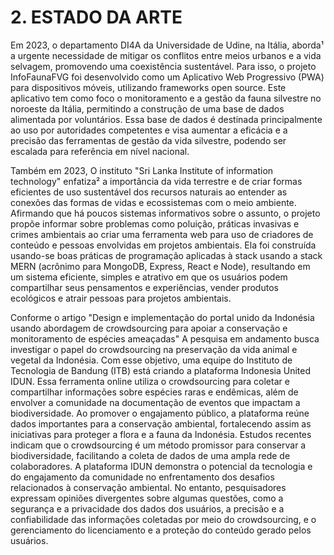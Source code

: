 # 2. ESTADO DA ARTE

Em 2023, o departamento DI4A da Universidade de Udine, na Itália, aborda¹ a urgente necessidade de mitigar os conflitos entre meios urbanos e a vida selvagem, promovendo uma coexistência sustentável. Para isso, o projeto InfoFaunaFVG foi desenvolvido como um Aplicativo Web Progressivo (PWA) para dispositivos móveis, utilizando frameworks open source. Este aplicativo tem como foco o monitoramento e a gestão da fauna silvestre no noroeste da Itália, permitindo a construção de uma base de dados alimentada por voluntários. Essa base de dados é destinada principalmente ao uso por autoridades competentes e visa aumentar a eficácia e a precisão das ferramentas de gestão da vida silvestre, podendo ser escalada para referência em nível nacional.

Também em 2023, O instituto "Sri Lanka Institute of information technology" enfatiza² a importância da vida terrestre e de criar formas eficientes de uso sustentável dos recursos naturais ao entender as conexões das formas de vidas e ecossistemas com o meio ambiente. Afirmando que há poucos sistemas informativos sobre o assunto, o projeto propõe informar sobre problemas como poluição, práticas invasivas e crimes ambientais ao criar uma ferramenta web para uso de criadores de conteúdo e pessoas envolvidas em projetos ambientais. Ela foi construída usando-se boas práticas de programação aplicadas à stack usando a stack MERN (acrônimo para MongoDB, Express, React e Node), resultando em um sistema eficiente, simples e atrativo em que os usuários podem compartilhar seus pensamentos e experiências, vender produtos ecológicos e atrair pessoas para projetos ambientais.


Conforme o artigo "Design e implementação do portal unido da Indonésia usando abordagem de crowdsourcing para apoiar a conservação e monitoramento de espécies ameaçadas" A pesquisa em andamento busca investigar o papel do crowdsourcing na preservação da vida animal e vegetal da Indonésia. Com esse objetivo, uma equipe do Instituto de Tecnologia de Bandung (ITB) está criando a plataforma Indonesia United IDUN. Essa ferramenta online utiliza o crowdsourcing para coletar e compartilhar informações sobre espécies raras e endêmicas, além de envolver a comunidade na documentação de eventos que impactam a biodiversidade. Ao promover o engajamento público, a plataforma reúne dados importantes para a conservação ambiental, fortalecendo assim as iniciativas para proteger a flora e a fauna da Indonésia. Estudos recentes indicam que o crowdsourcing é um método promissor para conservar a biodiversidade, facilitando a coleta de dados de uma ampla rede de colaboradores. A plataforma IDUN demonstra o potencial da tecnologia e do engajamento da comunidade no enfrentamento dos desafios relacionados à conservação ambiental. No entanto, pesquisadores expressam opiniões divergentes sobre algumas questões, como a segurança e a privacidade dos dados dos usuários, a precisão e a confiabilidade das informações coletadas por meio do crowdsourcing, e o gerenciamento do licenciamento e a proteção do conteúdo gerado pelos usuários.
